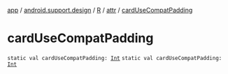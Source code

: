 [app](../../../index.md) / [android.support.design](../../index.md) / [R](../index.md) / [attr](index.md) / [cardUseCompatPadding](./card-use-compat-padding.md)

# cardUseCompatPadding

`static val cardUseCompatPadding: `[`Int`](https://kotlinlang.org/api/latest/jvm/stdlib/kotlin/-int/index.html)
`static val cardUseCompatPadding: `[`Int`](https://kotlinlang.org/api/latest/jvm/stdlib/kotlin/-int/index.html)